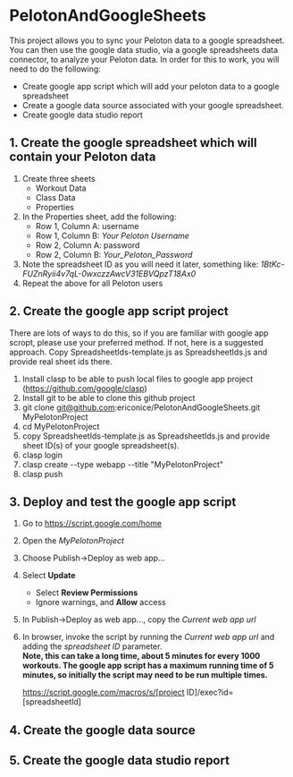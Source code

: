 # PelotonAndGoogleSheets

This project allows you to sync your Peloton data to a google spreadsheet.  You can then use the google data studio, via a google spreadsheets data connector, to analyze your Peloton data.  In order for this to work, you will need to do the following:
* Create google app script which will add your peloton data to a google spreadsheet
* Create a google data source associated with your google spreadsheet.
* Create google data studio report


## 1. Create the google spreadsheet which will contain your Peloton data
1. Create three sheets
    * Workout Data
    * Class Data
    * Properties
1. In the Properties sheet, add the following:
    * Row 1, Column A: username
    * Row 1, Column B: _Your Peloton Username_
    * Row 2, Column A: password
    * Row 2, Column B: _Your_Peloton_Password_
1. Note the spreadsheet ID as you will need it later, something like: _1BtKc-FUZnRyii4v7qL-0wxczzAwcV31EBVQpzT18Ax0_
1. Repeat the above for all Peloton users

## 2. Create the google app script project
There are lots of ways to do this, so if you are familiar with google app scropt, please use your preferred method.  If not, here is a suggested approach.
Copy SpreadsheetIds-template.js as SpreadsheetIds.js and provide real sheet ids there.
1. Install clasp to be able to push local files to google app project (https://github.com/google/clasp) 
1. Install git to be able to clone this github project
1. git clone git@github.com:ericonice/PelotonAndGoogleSheets.git MyPelotonProject
1. cd MyPelotonProject
1. copy SpreadsheetIds-template.js as SpreadsheetIds.js and provide sheet ID(s) of your google spreadsheet(s).
1. clasp login
1. clasp create --type webapp --title "MyPelotonProject" 
1. clasp push

## 3. Deploy and test the google app script
1. Go to https://script.google.com/home
1. Open the _MyPelotonProject_
1. Choose Publish->Deploy as web app...
1. Select **Update**
    * Select **Review Permissions**
    * Ignore warnings, and **Allow** access
1. In Publish->Deploy as web app..., copy the _Current web app url_
1. In browser, invoke the script by running the _Current web app url_ and adding the _spreadsheet ID_ parameter.  
**Note, this can take a long time, about 5 minutes for every 1000 workouts.  The google app script has a maximum running time of 5 minutes, so initially the script may need to be run multiple times.** 

    https://script.google.com/macros/s/[project ID]/exec?id=[spreadsheetId]


    
    
  
 ## 4. Create the google data source
 
 ## 5. Create the google data studio report
    
 

